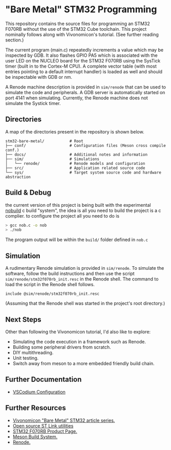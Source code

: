 # "Bare Metal" STM32 Programming
This repository contains the source files for programming an STM32 F070RB
without the use of the STM32 Cube toolchain. This project nominally follows
along with Vivonomicon's tutorial. (See further reading section.)

The current program (main.c) repeatedly increments a value which may be
inspected by GDB. It also flashes GPIO PA5 which is associated with the user LED
on the NUCLEO board for the STM32 F070RB using the SysTick timer (built in to
the Cortex-M CPU). A complete vector table (with most entries pointing to a
default interrupt handler) is loaded as well and should be inspectable with GDB
or nm.

A Renode machine description is provided in `sim/renode` that can be used to
simulate the code and peripherals. A GDB server is automatically started on port
4141 when simulating. Currently, the Renode machine does not simulate the
Systick timer.

## Directories
A map of the directories present in the repository is shown below.
```
stm32-bare-metal/           # Root
├── conf/                   # Configuration files (Meson cross compile conf.)
├── docs/                   # Additional notes and information
├── sim/                    # Simulations
│   └── renode/             # Renode models and configuration
├── src/                    # Application related source code
└── sys/                    # Target system source code and hardware abstraction
```

## Build & Debug
the current version of this project is being built with the experimental [nobuild](https://github.com/tsoding/nob.h) c build "system", the idea is all you need to build the project is a c complier. to configure the project all you need to do is
```bash
> gcc nob.c -o nob
> ./nob
```

The program output will be within the `build/` folder defined in `nob.c`

## Simulation
A rudimentary Renode simulation is provided in `sim/renode`. To simulate the
software, follow the build instructions and then use the script
`sim/renode/stm32f070rb_init.resc` in the Renode shell. The command to load the
script in the Renode shell follows.
```
include @sim/renode/stm32f070rb_init.resc
```
(Assuming that the Renode shell was started in the project's root directory.)

## Next Steps
Other than following the Vivonomicon tutorial, I'd also like to explore:
 - Simulating the code execution in a framework such as Renode.
 - Building some peripheral drivers from scratch.
 - DIY multithreading.
 - Unit testing.
 - Switch away from meson to a more embedded friendly build chain.

## Further Documentation
 - [VSCodium Configuration](./docs/vscodium.md)

## Further Resources
 - [Vivonomicon "Bare Metal" STM32 article
   series.](https://vivonomicon.com/2018/04/02/bare-metal-stm32-programming-part-1-hello-arm/)
 - [Open source ST Link utilities](https://github.com/stlink-org/stlink)
 - [STM32 F070RB Product
   Page.](https://www.st.com/en/microcontrollers-microprocessors/stm32f070rb.html)
 - [Meson Build System.](https://mesonbuild.com/)
 - [Renode.](https://renode.io/)
